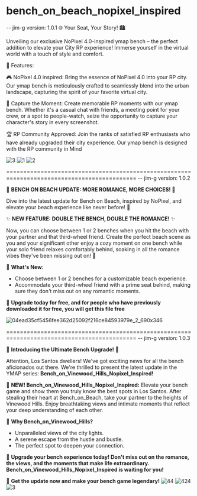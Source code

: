 # bench_on_beach_nopixel_inspired

-- jim-g
version: 1.0.1
🌐 Your Seat, Your Story! 🏙️

Unveiling our exclusive NoPixel 4.0-inspired ymap bench – the perfect addition to elevate your City RP experience! Immerse yourself in the virtual world with a touch of style and comfort.

🌟 Features:

🎮 NoPixel 4.0 inspired: Bring the essence of NoPixel 4.0 into your RP city. Our ymap bench is meticulously crafted to seamlessly blend into the urban landscape, capturing the spirit of your favorite virtual city.

📸 Capture the Moment: Create memorable RP moments with our ymap bench. Whether it's a casual chat with friends, a meeting point for your crew, or a spot to people-watch, seize the opportunity to capture your character's story in every screenshot.

🏆 RP Community Approved: Join the ranks of satisfied RP enthusiasts who have already upgraded their city experience. Our ymap bench is designed with the RP community in Mind

![3](https://github.com/jimgordon20/bench_on_beach_nopixel_inspired/assets/110393030/9c9c9ab3-5f28-4c08-b884-8b6ded7ae44a)
![1](https://github.com/jimgordon20/bench_on_beach_nopixel_inspired/assets/110393030/91282a74-0e2a-427c-8419-fe42ae0585fb)
![2](https://github.com/jimgordon20/bench_on_beach_nopixel_inspired/assets/110393030/760e7606-fc43-44b9-92b2-1cc5b0f6df67)

============================================================================================
-- jim-g
version: 1.0.2

🌴 **BENCH ON BEACH UPDATE: MORE ROMANCE, MORE CHOICES! 🌊**

Dive into the latest update for Bench on Beach, inspired by NoPixel, and elevate your beach experience like never before! 🌅

✨ **NEW FEATURE: DOUBLE THE BENCH, DOUBLE THE ROMANCE!** ✨

Now, you can choose between 1 or 2 benches when you hit the beach with your partner and that third-wheel friend. Create the perfect beach scene as you and your significant other enjoy a cozy moment on one bench while your solo friend relaxes comfortably behind, soaking in all the romance vibes they've been missing out on! 💑

🌟 **What's New:**

* Choose between 1 or 2 benches for a customizable beach experience.
* Accommodate your third-wheel friend with a prime seat behind, making sure they don't miss out on any romantic moments.

🚀 **Upgrade today for free, and for people who have previously downloaded it for free, you will get this file free**

![04ead35cf5456fee362d25092f216ce84593979e_2_690x346](https://github.com/jimgordon20/bench_on_beach_nopixel_inspired/assets/110393030/f9c8aed8-9042-44ce-88cb-60ae4d7cede7)

============================================================================================
-- jim-g
version: 1.0.3

🌟 **Introducing the Ultimate Bench Upgrade! 🌟**

Attention, Los Santos dwellers! We've got exciting news for all the bench aficionados out there. We're thrilled to present the latest update in the YMAP series: **Bench_on_Vinewood_Hills_Nopixel_Inspired!**

🌄 **NEW! Bench_on_Vinewood_Hills_Nopixel_Inspired:** Elevate your bench game and show them you truly know the best spots in Los Santos. After stealing their heart at Bench_on_Beach, take your partner to the heights of Vinewood Hills. Enjoy breathtaking views and intimate moments that reflect your deep understanding of each other.

💑 **Why Bench_on_Vinewood_Hills?**

* Unparalleled views of the city lights.
* A serene escape from the hustle and bustle.
* The perfect spot to deepen your connection.

🎉 **Upgrade your bench experience today! Don't miss out on the romance, the views, and the moments that make life extraordinary. Bench_on_Vinewood_Hills_Nopixel_Inspired is waiting for you!**

📢 **Get the update now and make your bench game legendary!**
![44](https://github.com/jimgordon20/bench_on_beach_nopixel_inspired/assets/110393030/863d2d40-6010-443f-b617-bf4258056003)
![424](https://github.com/jimgordon20/bench_on_beach_nopixel_inspired/assets/110393030/579cc57b-8349-4be7-a93b-028f548a44a2)
![3](https://github.com/jimgordon20/bench_on_beach_nopixel_inspired/assets/110393030/aabe4b6e-e7ca-4136-958a-7660a0ec92d4)


